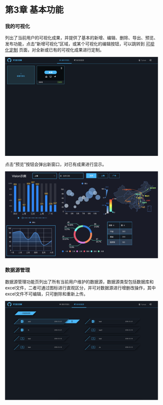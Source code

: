 # 第3章 基本功能

### 我的可视化

列出了当前用户的可视化成果，并提供了基本的新增、编辑、删除、导出、预览、发布功能，点击“新增可视化”区域，或某个可视化的编辑按钮，可以跳转到 [可视化定制](./Design.md) 页面，对全新或已有的可视化成果进行定制。

![overview](../source/images/ch-03/overview.png)

点击“预览”按钮会弹出新窗口，对已有成果进行显示。

![presentation](../source/images/ch-03/presentation.png)



### 数据源管理

数据源管理功能页列出了所有当前用户维护的数据源，数据源类型包括数据库和excel文件，二者可通过图标进行直观区分，并可对数据源进行增删改操作，其中excel文件不可编辑，只可删除和重新上传。

![data-source](../source/images/ch-03/data-source.png)

